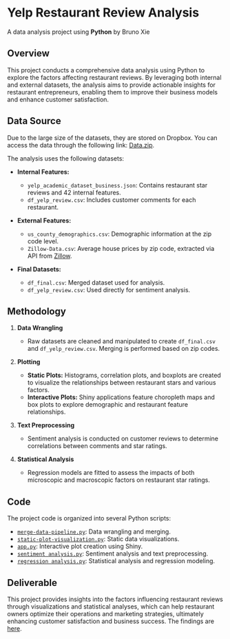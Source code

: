 # Yelp Restaurant Review Analysis

A data analysis project using __Python__ by Bruno Xie

## Overview

This project conducts a comprehensive data analysis using Python to explore the factors affecting restaurant reviews. By leveraging both internal and external datasets, the analysis aims to provide actionable insights for restaurant entrepreneurs, enabling them to improve their business models and enhance customer satisfaction. 

## Data Source

Due to the large size of the datasets, they are stored on Dropbox. You can access the data through the following link: [Data.zip](https://www.dropbox.com/scl/fi/q1f3jlp4h8gdyfci7j1zr/Data.zip?rlkey=hwovqx121dhpabeng1ooxd3ue&st=4qm6krfv&dl=0).

The analysis uses the following datasets:

- **Internal Features:**
  - `yelp_academic_dataset_business.json`: Contains restaurant star reviews and 42 internal features.
  - `df_yelp_review.csv`: Includes customer comments for each restaurant.

- **External Features:**
  - `us_county_demographics.csv`: Demographic information at the zip code level.
  - `Zillow-Data.csv`: Average house prices by zip code, extracted via API from [Zillow](https://files.zillowstatic.com/research/public_csvs/zhvi/Zip_zhvi_uc_sfrcondo_tier_0.33_0.67_sm_sa_month.csv).

- **Final Datasets:**
  - `df_final.csv`: Merged dataset used for analysis.
  - `df_yelp_review.csv`: Used directly for sentiment analysis.

## Methodology

1. **Data Wrangling**
   - Raw datasets are cleaned and manipulated to create `df_final.csv` and `df_yelp_review.csv`. Merging is performed based on zip codes.

2. **Plotting**
   - **Static Plots:** Histograms, correlation plots, and boxplots are created to visualize the relationships between restaurant stars and various factors.
   - **Interactive Plots:** Shiny applications feature choropleth maps and box plots to explore demographic and restaurant feature relationships.

3. **Text Preprocessing**
   - Sentiment analysis is conducted on customer reviews to determine correlations between comments and star ratings.

4. **Statistical Analysis**
   - Regression models are fitted to assess the impacts of both microscopic and macroscopic factors on restaurant star ratings.

## Code

The project code is organized into several Python scripts:

- [`merge-data-pipeline.py`](Code/merge-data-pipeline.py): Data wrangling and merging.
- [`static-plot-visualization.py`](Code/static-plot-visualization.py): Static data visualizations.
- [`app.py`](Code/app.py): Interactive plot creation using Shiny.
- [`sentiment analysis.py`](Code/sentiment-analysis.py): Sentiment analysis and text preprocessing.
- [`regression analysis.py`](Code/regression-analysis.py): Statistical analysis and regression modeling.

## Deliverable

This project provides insights into the factors influencing restaurant reviews through visualizations and statistical analyses, which can help restaurant owners optimize their operations and marketing strategies, ultimately enhancing customer satisfaction and business success. The findings are [here](Analysis.md).
